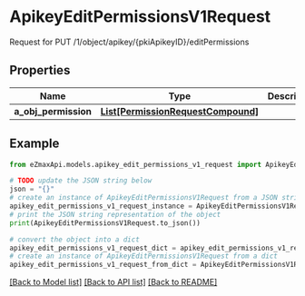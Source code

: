 # ApikeyEditPermissionsV1Request

Request for PUT /1/object/apikey/{pkiApikeyID}/editPermissions

## Properties

Name | Type | Description | Notes
------------ | ------------- | ------------- | -------------
**a_obj_permission** | [**List[PermissionRequestCompound]**](PermissionRequest.md) |  | 

## Example

```python
from eZmaxApi.models.apikey_edit_permissions_v1_request import ApikeyEditPermissionsV1Request

# TODO update the JSON string below
json = "{}"
# create an instance of ApikeyEditPermissionsV1Request from a JSON string
apikey_edit_permissions_v1_request_instance = ApikeyEditPermissionsV1Request.from_json(json)
# print the JSON string representation of the object
print(ApikeyEditPermissionsV1Request.to_json())

# convert the object into a dict
apikey_edit_permissions_v1_request_dict = apikey_edit_permissions_v1_request_instance.to_dict()
# create an instance of ApikeyEditPermissionsV1Request from a dict
apikey_edit_permissions_v1_request_from_dict = ApikeyEditPermissionsV1Request.from_dict(apikey_edit_permissions_v1_request_dict)
```
[[Back to Model list]](../README.md#documentation-for-models) [[Back to API list]](../README.md#documentation-for-api-endpoints) [[Back to README]](../README.md)


